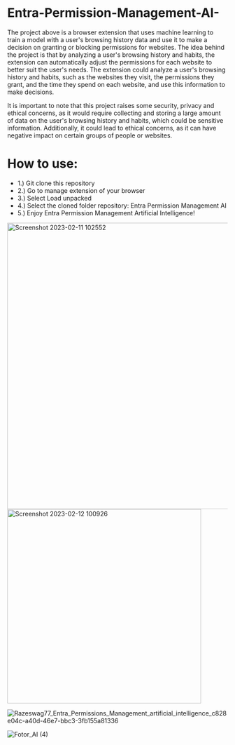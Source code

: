 # Entra-Permission-Management-AI-
The project above is a browser extension that uses machine learning to train a model with a user's browsing history data and use it to make a decision on granting or blocking permissions for websites. The idea behind the project is that by analyzing a user's browsing history and habits, the extension can automatically adjust the permissions for each website to better suit the user's needs. The extension could analyze a user's browsing history and habits, such as the websites they visit, the permissions they grant, and the time they spend on each website, and use this information to make decisions.

It is important to note that this project raises some security, privacy and ethical concerns, as it would require collecting and storing a large amount of data on the user's browsing history and habits, which could be sensitive information. Additionally, it could lead to ethical concerns, as it can have negative impact on certain groups of people or websites.

# How to use:

- 1.) Git clone this repository
- 2.) Go to manage extension of your browser
- 3.) Select Load unpacked
- 4.) Select the cloned folder repository: Entra Permission Management AI
- 5.) Enjoy Entra Permission Management Artificial Intelligence! 

<img width="653" alt="Screenshot 2023-02-11 102552" src="https://user-images.githubusercontent.com/68110223/218246252-dfbb2f9f-25cc-4332-addb-2a0f42c45464.png">
<img width="443" alt="Screenshot 2023-02-12 100926" src="https://user-images.githubusercontent.com/68110223/218298089-08e95445-5500-4b68-b3ca-0366be7ffc5c.png">

![Razeswag77_Entra_Permissions_Management_artificial_intelligence_c828e04c-a40d-46e7-bbc3-3fb155a81336](https://user-images.githubusercontent.com/68110223/215431620-ce9c5b7a-0660-439a-ac4b-f0b4275d0834.png)


![Fotor_AI (4)](https://user-images.githubusercontent.com/68110223/213177376-2de15c2d-67b3-4324-b21f-53d7dffb9b8f.png)
